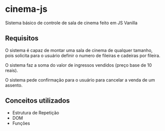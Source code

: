 # cinema-js
Sistema básico de controle de sala de cinema feito em JS Vanilla

## Requisitos
O sistema é capaz de montar uma sala de cinema de qualquer tamanho, pois solicita
para o usuário definir o numero de fileiras e cadeiras por fileira.

O sistema faz a soma do valor de ingressos vendidos (preço base de 10 reais).

O sistema pede confirmação para o usuário para cancelar a venda de um assento.

## Conceitos utilizados
- Estrutura de Repetição
- DOM
- Funções